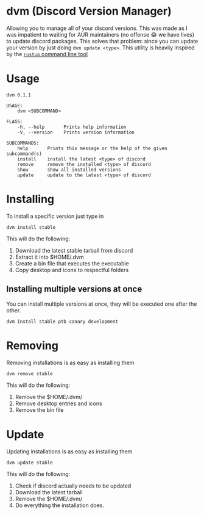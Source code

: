 # dvm (Discord Version Manager)
Allowing you to manage all of your discord versions. This was made as I was impatient to waiting for AUR maintainers (no offense 😂 we have lives) to update discord packages. This solves that problem: since you can update your version by just doing `dvm update <type>`. This utility is heavily inspired by the [`rustup` command line tool](https://rustup.rs)


# Usage
```
dvm 0.1.1

USAGE:
    dvm <SUBCOMMAND>

FLAGS:
    -h, --help       Prints help information
    -V, --version    Prints version information

SUBCOMMANDS:
    help       Prints this message or the help of the given subcommand(s)
    install    install the latest <type> of discord
    remove     remove the installed <type> of discord
    show       show all installed versions
    update     update to the latest <type> of discord
```

# Installing
To install a specific version just type in
```
dvm install stable
```
This will do the following:
1. Download the latest stable tarball from discord
2. Extract it into $HOME/.dvm
3. Create a bin file that executes the executable
4. Copy desktop and icons to respectful folders

## Installing multiple versions at once
You can install multiple versions at once, they will be executed one after the other.
```
dvm install stable ptb canary development
```

# Removing
Removing installations is as easy as installing them
```
dvm remove stable
```
This will do the following:
1. Remove the $HOME/.dvm/<installation type>
2. Remove desktop entries and icons
3. Remove the bin file

# Update
Updating installations is as easy as installing them
```
dvm update stable
```
This will do the following:
1. Check if discord actually needs to be updated
2. Download the latest tarball
3. Remove the $HOME/.dvm/<installation type>
4. Do everything the installation does.